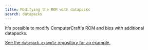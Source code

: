 ```yaml
---
title: Modifying the ROM with datapacks
search: datapacks
---
```


It's possible to modify ComputerCraft's ROM and bios with additional datapacks.

[See the `datapack-example` repository for an example.](https://github.com/cc-tweaked/datapack-example)
